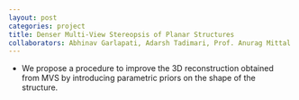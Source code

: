 ```yaml
---
layout: post
categories: project
title: Denser Multi-View Stereopsis of Planar Structures
collaborators: Abhinav Garlapati, Adarsh Tadimari, Prof. Anurag Mittal
---
```

<article>
<ul class="list-unstyled">
<li>We propose a procedure to improve the 3D reconstruction obtained from MVS by introducing parametric priors on the shape of the structure.</li>
</ul>
</article>
